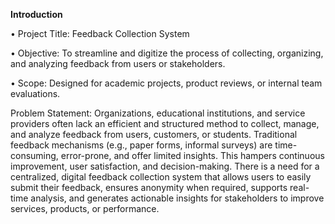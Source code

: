  **Introduction**
 
•	Project Title: Feedback Collection System

•	Objective: To streamline and digitize the process of collecting, organizing, and analyzing feedback from users or stakeholders.

•	Scope: Designed for academic projects, product reviews, or internal team evaluations.

Problem Statement: 
        Organizations, educational institutions, and service providers often lack an efficient and structured method to collect, manage, and analyze feedback from users, customers, or students. Traditional feedback mechanisms (e.g., paper forms, informal surveys) are time-consuming, error-prone, and offer limited insights. This hampers continuous improvement, user satisfaction, and decision-making.
There is a need for a centralized, digital feedback collection system that allows users to easily submit their feedback, ensures anonymity when required, supports real-time analysis, and generates actionable insights for stakeholders to improve services, products, or performance.
